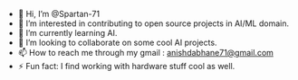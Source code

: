 - 👋 Hi, I’m @Spartan-71
- 👀 I’m interested in contributing to open source projects in AI/ML domain.
- 🌱 I’m currently learning AI.
- 💞️ I’m looking to collaborate on some cool AI projects.
- 📫 How to reach me through my gmail : anishdabhane71@gmail.com
- ⚡ Fun fact: I find working with hardware stuff cool as well.

<!---
Spartan-71/Spartan-71 is a ✨ special ✨ repository because its `README.md` (this file) appears on your GitHub profile.
You can click the Preview link to take a look at your changes.
--->

